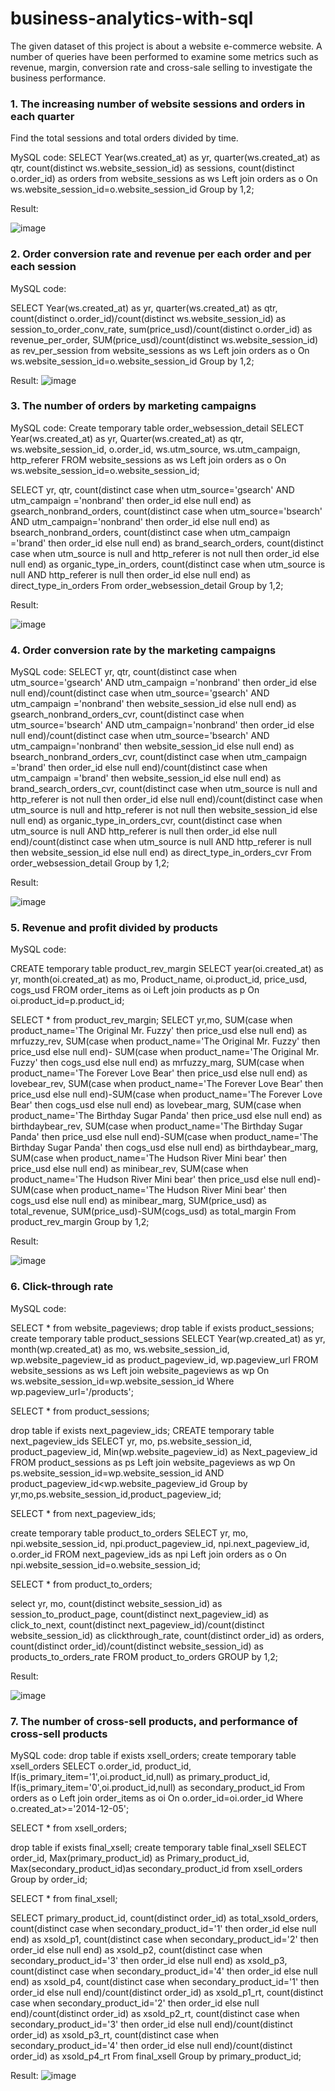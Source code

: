 # business-analytics-with-sql
The given dataset of this project is about a website e-commerce website. A number of queries have been performed to examine some metrics such as revenue, margin, conversion rate and cross-sale selling to investigate the business performance. 

### 1. The increasing number of website sessions and orders in each quarter
Find the total sessions and total orders divided by time. 

MySQL code: 
SELECT 
Year(ws.created_at) as yr,
quarter(ws.created_at) as qtr,
count(distinct ws.website_session_id) as sessions,
count(distinct o.order_id) as orders
from website_sessions as ws
Left join orders as o
On ws.website_session_id=o.website_session_id
Group by 1,2;

Result: 

![image](https://github.com/ththao99/business-analytics-with-sql/assets/135719243/8ebf0758-a197-4406-9d27-1b7619a19f61)

### 2. Order conversion rate and revenue per each order and per each session 

MySQL code: 

SELECT 
Year(ws.created_at) as yr,
quarter(ws.created_at) as qtr,
count(distinct o.order_id)/count(distinct ws.website_session_id) as session_to_order_conv_rate,
sum(price_usd)/count(distinct o.order_id) as revenue_per_order,
SUM(price_usd)/count(distinct ws.website_session_id) as rev_per_session
from website_sessions as ws
Left join orders as o
On ws.website_session_id=o.website_session_id
Group by 1,2;

Result: 
![image](https://github.com/ththao99/business-analytics-with-sql/assets/135719243/b8d3bb73-2836-41b4-afdb-2b762c04d7b5)

### 3. The number of orders by marketing campaigns

MySQL code: 
Create temporary table order_websession_detail
SELECT 
Year(ws.created_at) as yr,
Quarter(ws.created_at) as qtr,
ws.website_session_id,
o.order_id,
ws.utm_source,
ws.utm_campaign,
http_referer
FROM website_sessions as ws
Left join orders as o
On ws.website_session_id=o.website_session_id;

SELECT
yr, 
qtr,
count(distinct case when utm_source='gsearch' AND utm_campaign ='nonbrand' then order_id else null end) 
as gsearch_nonbrand_orders,
count(distinct case when utm_source='bsearch' AND utm_campaign='nonbrand' then order_id else null end) 
as bsearch_nonbrand_orders,
count(distinct case when utm_campaign ='brand' then order_id else null end) as brand_search_orders,
count(distinct case when utm_source is null and http_referer is not null then order_id else null end) 
as organic_type_in_orders,
count(distinct case when utm_source is null AND http_referer is null then order_id else null end) 
as direct_type_in_orders
From order_websession_detail
Group by 1,2;

Result: 

![image](https://github.com/ththao99/business-analytics-with-sql/assets/135719243/e44f51c4-ecd8-4d81-a62b-946432e58e20)

### 4. Order conversion rate by the marketing campaigns

MySQL code: 
SELECT
yr, 
qtr,
count(distinct case when utm_source='gsearch' AND utm_campaign ='nonbrand' then order_id else null end)/count(distinct case when utm_source='gsearch' AND utm_campaign ='nonbrand' then website_session_id else null end)  as gsearch_nonbrand_orders_cvr,
count(distinct case when utm_source='bsearch' AND utm_campaign='nonbrand' then order_id else null end)/count(distinct case when utm_source='bsearch' AND utm_campaign='nonbrand' then website_session_id else null end) as bsearch_nonbrand_orders_cvr,
count(distinct case when utm_campaign ='brand' then order_id else null end)/count(distinct case when utm_campaign ='brand' then website_session_id else null end) as brand_search_orders_cvr,
count(distinct case when utm_source is null and http_referer is not null then order_id else null end)/count(distinct case when utm_source is null and http_referer is not null then website_session_id else null end) as organic_type_in_orders_cvr,
count(distinct case when utm_source is null AND http_referer is null then order_id else null end)/count(distinct case when utm_source is null AND http_referer is null then website_session_id else null end) as direct_type_in_orders_cvr
From order_websession_detail
Group by 1,2;

Result: 

![image](https://github.com/ththao99/business-analytics-with-sql/assets/135719243/47cec98f-ff87-41df-83d0-21f774529d4d)

### 5. Revenue and profit divided by products

MySQL code: 

CREATE temporary table product_rev_margin
SELECT 
year(oi.created_at) as yr,
month(oi.created_at) as mo,
Product_name,
oi.product_id, 
price_usd,
cogs_usd
FROM order_items as oi
Left join products as p
On oi.product_id=p.product_id;


SELECT * from product_rev_margin;
SELECT
yr,mo,
SUM(case when product_name='The Original Mr. Fuzzy' then price_usd else null end) as mrfuzzy_rev,
SUM(case when product_name='The Original Mr. Fuzzy' then price_usd else null end)- SUM(case when product_name='The Original Mr. Fuzzy' then cogs_usd else null end) as mrfuzzy_marg,
SUM(case when product_name='The Forever Love Bear' then price_usd else null end) as lovebear_rev,
SUM(case when product_name='The Forever Love Bear' then price_usd else null end)-SUM(case when product_name='The Forever Love Bear' then cogs_usd else null end) as lovebear_marg,
SUM(case when product_name='The Birthday Sugar Panda' then price_usd else null end) as birthdaybear_rev,
SUM(case when product_name='The Birthday Sugar Panda' then price_usd else null end)-SUM(case when product_name='The Birthday Sugar Panda' then cogs_usd else null end) as birthdaybear_marg,
SUM(case when product_name='The Hudson River Mini bear' then price_usd else null end) as minibear_rev,
SUM(case when product_name='The Hudson River Mini bear' then price_usd else null end)-SUM(case when product_name='The Hudson River Mini bear' then cogs_usd else null end) as minibear_marg,
SUM(price_usd) as total_revenue,
SUM(price_usd)-SUM(cogs_usd) as total_margin
From product_rev_margin
Group by 1,2;

Result: 

![image](https://github.com/ththao99/business-analytics-with-sql/assets/135719243/8ec71c3d-3d41-4e1c-85ad-d387b11b2b72)

### 6. Click-through rate 
MySQL code: 

SELECT * from website_pageviews;
drop table if exists product_sessions;
create temporary table product_sessions
SELECT 
Year(wp.created_at) as yr,
month(wp.created_at) as mo,
ws.website_session_id,
wp.website_pageview_id as product_pageview_id, 
wp.pageview_url
FROM website_sessions as ws
Left join website_pageviews as wp
On ws.website_session_id=wp.website_session_id
Where wp.pageview_url='/products';

SELECT * from product_sessions;

drop table if exists next_pageview_ids;
CREATE temporary table next_pageview_ids
SELECT 
yr,
mo,
ps.website_session_id,
product_pageview_id,
Min(wp.website_pageview_id) as Next_pageview_id
FROM product_sessions as ps
Left join website_pageviews as wp
On ps.website_session_id=wp.website_session_id
AND product_pageview_id<wp.website_pageview_id
Group by yr,mo,ps.website_session_id,product_pageview_id;

SELECT * from next_pageview_ids;

create temporary table product_to_orders
SELECT yr, mo, 
npi.website_session_id, npi.product_pageview_id, npi.next_pageview_id,
o.order_id
FROM next_pageview_ids as npi
Left join orders as o
On npi.website_session_id=o.website_session_id;

SELECT * from product_to_orders;


select yr, mo, 
count(distinct website_session_id) as session_to_product_page,
count(distinct next_pageview_id) as click_to_next,
count(distinct next_pageview_id)/count(distinct website_session_id) as clickthrough_rate,
count(distinct order_id) as orders,
count(distinct order_id)/count(distinct website_session_id) as products_to_orders_rate
FROM product_to_orders
GROUP by 1,2;

Result: 

![image](https://github.com/ththao99/business-analytics-with-sql/assets/135719243/0ee8e1b2-ed72-4880-8bb3-acc2706c8733)

### 7. The number of cross-sell products, and performance of cross-sell products 

MySQL code: 
drop table if exists xsell_orders;
create temporary table xsell_orders
SELECT 
o.order_id, product_id,
If(is_primary_item='1',oi.product_id,null) as primary_product_id,
If(is_primary_item='0',oi.product_id,null) as secondary_product_id
From orders as o
Left join order_items as oi
On o.order_id=oi.order_id
Where o.created_at>='2014-12-05';

SELECT * from xsell_orders;

drop table if exists final_xsell;
create temporary table final_xsell
SELECT order_id, Max(primary_product_id) as Primary_product_id, Max(secondary_product_id)as secondary_product_id
from xsell_orders
Group by order_id;

SELECT * from final_xsell;

SELECT
primary_product_id,
count(distinct order_id) as total_xsold_orders, 
count(distinct case when secondary_product_id='1' then order_id else null end) as xsold_p1,
count(distinct case when secondary_product_id='2' then order_id else null end) as xsold_p2,
count(distinct case when secondary_product_id='3' then order_id else null end) as xsold_p3,
count(distinct case when secondary_product_id='4' then order_id else null end) as xsold_p4,
count(distinct case when secondary_product_id='1' then order_id else null end)/count(distinct order_id) as xsold_p1_rt,
count(distinct case when secondary_product_id='2' then order_id else null end)/count(distinct order_id) as xsold_p2_rt,
count(distinct case when secondary_product_id='3' then order_id else null end)/count(distinct order_id) as xsold_p3_rt,
count(distinct case when secondary_product_id='4' then order_id else null end)/count(distinct order_id) as xsold_p4_rt
From final_xsell
Group by primary_product_id; 

Result: 
![image](https://github.com/ththao99/business-analytics-with-sql/assets/135719243/aeefac5c-2f3e-434f-91e1-2a76cb4fdc23)

